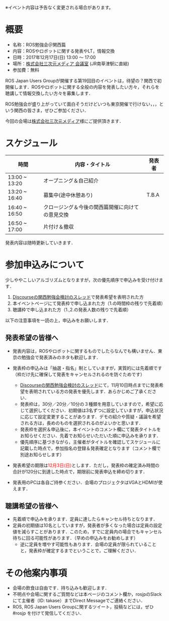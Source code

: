 ※イベント内容は予告なく変更される場合があります。

# 概要

- 名称：ROS勉強会＠関西篇
- 内容：ROSやロボットに関する発表やLT，情報交換
- 日時：2017年12月17日(日) 13:00 〜 17:00
- 場所：[株式会社三次元メディア 会議室](http://www.3dmedia.co.jp/map.html) (JR南草津駅に直結)
- 参加費：無料

ROS Japan Users Groupが開催する第19回目のイベントは，待望の？関西で初開催します．ROSやロボットに関する全般の内容を発表したい方々，それらを聴講して情報交換したい方々を募集します．

ROS勉強会が盛り上がっていて面白そうだけどいつも東京開催で行けない，，，という関西の皆さま，ぜひご参加ください．

今回の会場は[株式会社三次元メディア](http://www.3dmedia.co.jp/)様にご提供頂きます．

# スケジュール

| 時間 | 内容・タイトル | 発表者 |
|------|------|------|
| 13:00 ~ 13:20 | オープニング＆自己紹介 | |
| 13:20 ~ 16:40 | 募集中(途中休憩あり) | T.B.A |
| 16:40 ~ 16:50 | クロージング＆今後の関西篇開催に向けての意見交換 | |
| 16:50 ~ 17:00 | 片付け＆撤収 | |

発表内容は随時更新していきます．

# 参加申込みについて

少しややこしいアルゴリズムとなりますが，次の優先順序で申込みを受け付けます．
1. [Discourseの関西勉強会検討のスレッド](https://discourse.ros.org/t/ros/3003)で発表希望を表明された方
2. 本イベントページにて発表枠で申し込まれた方（1.の時間枠の残りで先着順）
3. 聴講枠で申し込まれた方（1.,2.の発表人数の残りで先着順）

以下の注意事項を一読の上，申込みをお願いします．

## 発表希望の皆様へ

- 発表内容は，ROSやロボットに関するものでしたらなんでも構いません．東京の勉強会で発表済みのネタも歓迎します．
- 発表枠の申込みは「抽選・指名」制としていますが，実質的には先着順です（枠だけ先に確保して発表をキャンセルされるのを防ぐためです）
  - [Discourseの関西勉強会検討のスレッド](https://discourse.ros.org/t/ros/3003)にて，11月10日時点までに発表希望を表明されている方の発表を優先します．あらかじめご了承ください．
  - 発表枠は，30分／20分／10分の３種類を用意していますので，希望に応じて選択してください．初期値は3名ずつに設定していますが，申込状況に応じて設定変更することがあります．デモの紹介や質疑・議論を希望される方は，長めのものを選択されるのがよいかと思います．
  - 発表枠を選択＆申込後に，本イベントのコメント欄にて発表タイトルをお知らせください．先着でお知らせいただいた順に申込みを承ります．
  - 優先順序に基づきながら，主催者がタイトルを確認してスケジュールに記載した時点で，参加指名の登録＆発表確定となります（コメント欄で別途お知らせします）
- 発表希望の期限は<font color="red">12月3日(日)</font>とします．ただし，発表枠の確定済み時間の合計が120分に到達した時点で，期限前に発表申込を締め切ります．

- 発表用のPCは各自ご持参ください．会場のプロジェクタはVGAとHDMIが使えます．

## 聴講希望の皆様へ

- 先着順で申込みを承ります．定員に達したらキャンセル待ちとなります．
- 定員の初期値は10名としていますが，発表者が多くなった場合は定員の設定値を減らすことがあります．このため，すでに定員内の場合でもキャンセル待ちに回る可能性があります．（早めの申込みをお勧めします）
  - 逆に定員を増やす可能性もあります．会場の定員が限られていることと，発表枠が確定するまでということで，ご理解ください．

# その他案内事項

- 会場の飲食は自由です．持ち込みも歓迎します．
- 不明点や会場に関するご質問などは本ページのコメント欄か，rosjpのSlackにて主催者（ID: takase）までDirect Messageでご連絡ください．
- ROS, ROS Japan Users Groupに関するツイート，投稿などには，ぜひ #rosjp を付けて発信してください．
